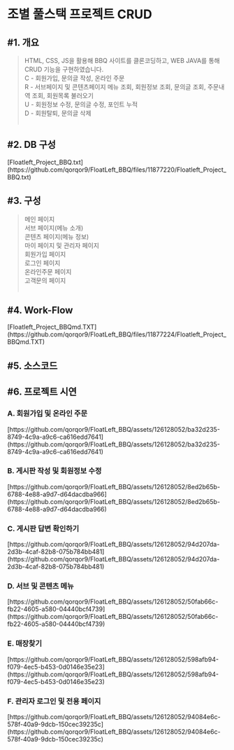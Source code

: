 <h1>조별 풀스택 프로젝트 CRUD</h1>

<h2>#1. 개요</h2>

> HTML, CSS, JS을 활용해 BBQ 사이트를 클론코딩하고, WEB JAVA를 통해 CRUD 기능을 구현하였습니다.<br>
> C - 회원가입, 문의글 작성, 온라인 주문<br>
> R - 서브페이지 및 콘텐츠페이지 메뉴 조회, 회원정보 조회, 문의글 조회, 주문내역 조회, 회원목록 불러오기<br>
> U - 회원정보 수정, 문의글 수정, 포인트 누적<br>
> D - 회원탈퇴, 문의글 삭제
<br><br>


<h2>#2. DB 구성</h2>
[Floatleft_Project_BBQ.txt](https://github.com/qorqor9/FloatLeft_BBQ/files/11877220/Floatleft_Project_BBQ.txt)

<h2>#3. 구성</h2>

> 메인 페이지<br>
> 서브 페이지(메뉴 소개)<br>
> 콘텐츠 페이지(메뉴 정보)<br>
> 마이 페이지 및 관리자 페이지<br>
> 회원가입 페이지<br>
> 로그인 페이지<br>
> 온라인주문 페이지<br>
> 고객문의 페이지
<br><br>


<h2>#4. Work-Flow</h2>
[Floatleft_Project_BBQmd.TXT](https://github.com/qorqor9/FloatLeft_BBQ/files/11877224/Floatleft_Project_BBQmd.TXT)

<h2>#5. 소스코드</h2>


<h2>#6. 프로젝트 시연</h2>

  <h3>A. 회원가입 및 온라인 주문</h3>
  [https://github.com/qorqor9/FloatLeft_BBQ/assets/126128052/ba32d235-8749-4c9a-a9c6-ca616edd7641](https://github.com/qorqor9/FloatLeft_BBQ/assets/126128052/ba32d235-8749-4c9a-a9c6-ca616edd7641)

  <h3>B. 게시판 작성 및 회원정보 수정</h3>
  [https://github.com/qorqor9/FloatLeft_BBQ/assets/126128052/8ed2b65b-6788-4e88-a9d7-d64dacdba966](https://github.com/qorqor9/FloatLeft_BBQ/assets/126128052/8ed2b65b-6788-4e88-a9d7-d64dacdba966)

  <h3>C. 게시판 답변 확인하기</h3>
  [https://github.com/qorqor9/FloatLeft_BBQ/assets/126128052/94d207da-2d3b-4caf-82b8-075b784bb481](https://github.com/qorqor9/FloatLeft_BBQ/assets/126128052/94d207da-2d3b-4caf-82b8-075b784bb481)
  
  <h3>D. 서브 및 콘텐츠 메뉴</h3>
  [https://github.com/qorqor9/FloatLeft_BBQ/assets/126128052/50fab66c-fb22-4605-a580-04440bcf4739](https://github.com/qorqor9/FloatLeft_BBQ/assets/126128052/50fab66c-fb22-4605-a580-04440bcf4739)
  
  <h3>E. 매장찾기</h3>
  [https://github.com/qorqor9/FloatLeft_BBQ/assets/126128052/598afb94-f079-4ec5-b453-0d0146e35e23](https://github.com/qorqor9/FloatLeft_BBQ/assets/126128052/598afb94-f079-4ec5-b453-0d0146e35e23)

  <h3>F. 관리자 로그인 및 전용 페이지</h3>
  [https://github.com/qorqor9/FloatLeft_BBQ/assets/126128052/94084e6c-578f-40a9-9dcb-150cec39235c](https://github.com/qorqor9/FloatLeft_BBQ/assets/126128052/94084e6c-578f-40a9-9dcb-150cec39235c)
    
  
